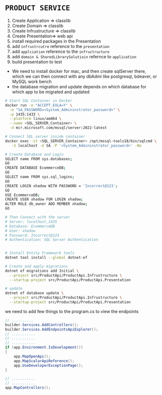 # `PRODUCT SERVICE`

1. Create Application => classlib
2. Create Domain => classlib
3. Create Infrustructure => classlib
4. Create Presentation=> web api
5. install required packages in the Presentation
6. add `infrustrcutre` reference to the `presentation`
7. add `applciation` reference to the `infructructure`
8. add `domain & SharedLibrarySolutioin` refernce to `application`
9. build presentation to test

* We need to install docker for mac, and then create sqlServer there, which we can then connect with any dbAdmi like postgresql, bdeaver, or MySQL work bench
* the database migration and update depends on which database for which app to be migrated and updated
```sh
# Start SQL Container in Docker
docker run -e "ACCEPT_EULA=Y" \
  -e "SA_PASSWORD=<System_Admininstrator_password>" \
  -p 1435:1433 \
  --platform linux/amd64 \
  --name <SQL_SERVER_Container> \
  -d mcr.microsoft.com/mssql/server:2022-latest

# Connect SQL server inside container
docker exec -it <SQL_SERVER_Container> /opt/mssql-tools18/bin/sqlcmd \
   -S localhost -U SA -P '<System_Admininstrator_password>' -No

# Create Database and Login
SELECT name FROM sys.databases;
GO
CREATE DATABASE EcommerceDB;
GO
SELECT name FROM sys.sql_logins;
GO
CREATE LOGIN xhadow WITH PASSWORD = 'Incorrect@123';
GO
USE EcommerceDB;
CREATE USER xhadow FOR LOGIN xhadow;
ALTER ROLE db_owner ADD MEMBER xhadow;
GO

# Then Connect with the server
# Server: localhost,1435
# Database: EcommerceDB
# User: xhadow
# Password: Incorrect@123
# Authentication: SQL Server Authentication
  

# Install Entity Framework tools
dotnet tool install --global dotnet-ef

# Create and apply migrations
dotnet ef migrations add Initial \
  --project src/ProductApi/ProductApi.Infrustructure \
  --startup-project src/ProductApi/ProductApi.Presentation

# update 
dotnet ef database update \
  --project src/ProductApi/ProductApi.Infrustructure \
  --startup-project src/ProductApi/ProductApi.Presentation
```

we need to add few things to the program.cs to view the endpoints
```cs
// ..........
builder.Services.AddControllers();
builder.Services.AddEndpointsApiExplorer();
// ...........
// ...........
// ...........
if (app.Environment.IsDevelopment())
{
    app.MapOpenApi();
    app.MapScalarApiReference();
    app.UseDeveloperExceptionPage();
}

// ...........
// ...........
app.MapControllers();
```
